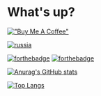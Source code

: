 # What's up?

[!["Buy Me A Coffee"](https://www.buymeacoffee.com/assets/img/custom_images/orange_img.png)](https://www.buymeacoffee.com/gcat101)

[![russia](https://img.shields.io/badge/Made%20in-%F0%9F%87%B7%F0%9F%87%BA-red?style=flat-square)](https://img.shields.io/badge/Made%20in-%F0%9F%87%B7%F0%9F%87%BA-red?style=flat-square)

[![forthebadge](https://forthebadge.com/images/badges/it-works-why.svg)](https://forthebadge.com)
[![forthebadge](https://forthebadge.com/images/badges/made-with-python.svg)](https://forthebadge.com)

[![Anurag's GitHub stats](https://github-readme-stats.vercel.app/api?username=gcat101&count_private=true&show_icons=true&theme=tokyonight)](https://github.com/anuraghazra/github-readme-stats)

[![Top Langs](https://github-readme-stats.vercel.app/api/top-langs/?username=gcat101&langs_count=4&theme=tokyonight&layout=compact)](https://github.com/anuraghazra/github-readme-stats)
